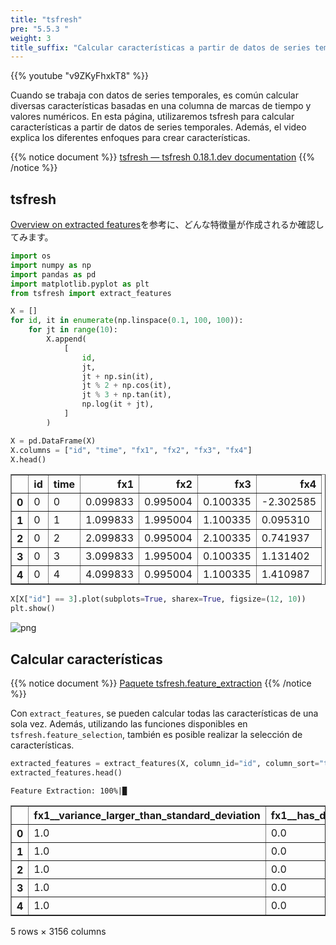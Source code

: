 ```yaml
---
title: "tsfresh"
pre: "5.5.3 "
weight: 3
title_suffix: "Calcular características a partir de datos de series temporales"
---
```


{{% youtube "v9ZKyFhxkT8" %}}

<div class="pagetop-box">
    <p>Cuando se trabaja con datos de series temporales, es común calcular diversas características basadas en una columna de marcas de tiempo y valores numéricos. En esta página, utilizaremos tsfresh para calcular características a partir de datos de series temporales. Además, el video explica los diferentes enfoques para crear características.</p>
</div>


{{% notice document %}}
[tsfresh — tsfresh 0.18.1.dev documentation](https://tsfresh.readthedocs.io/en/latest/)
{{% /notice %}}

## tsfresh
[Overview on extracted features](https://tsfresh.readthedocs.io/en/latest/text/list_of_features.html)を参考に、どんな特徴量が作成されるか確認してみます。


```python
import os
import numpy as np
import pandas as pd
import matplotlib.pyplot as plt
from tsfresh import extract_features

X = []
for id, it in enumerate(np.linspace(0.1, 100, 100)):
    for jt in range(10):
        X.append(
            [
                id,
                jt,
                jt + np.sin(it),
                jt % 2 + np.cos(it),
                jt % 3 + np.tan(it),
                np.log(it + jt),
            ]
        )

X = pd.DataFrame(X)
X.columns = ["id", "time", "fx1", "fx2", "fx3", "fx4"]
X.head()
```




<div>
<style scoped>
    .dataframe tbody tr th:only-of-type {
        vertical-align: middle;
    }

    .dataframe tbody tr th {
        vertical-align: top;
    }

    .dataframe thead th {
        text-align: right;
    }
</style>
<table border="1" class="dataframe">
  <thead>
    <tr style="text-align: right;">
      <th></th>
      <th>id</th>
      <th>time</th>
      <th>fx1</th>
      <th>fx2</th>
      <th>fx3</th>
      <th>fx4</th>
    </tr>
  </thead>
  <tbody>
    <tr>
      <th>0</th>
      <td>0</td>
      <td>0</td>
      <td>0.099833</td>
      <td>0.995004</td>
      <td>0.100335</td>
      <td>-2.302585</td>
    </tr>
    <tr>
      <th>1</th>
      <td>0</td>
      <td>1</td>
      <td>1.099833</td>
      <td>1.995004</td>
      <td>1.100335</td>
      <td>0.095310</td>
    </tr>
    <tr>
      <th>2</th>
      <td>0</td>
      <td>2</td>
      <td>2.099833</td>
      <td>0.995004</td>
      <td>2.100335</td>
      <td>0.741937</td>
    </tr>
    <tr>
      <th>3</th>
      <td>0</td>
      <td>3</td>
      <td>3.099833</td>
      <td>1.995004</td>
      <td>0.100335</td>
      <td>1.131402</td>
    </tr>
    <tr>
      <th>4</th>
      <td>0</td>
      <td>4</td>
      <td>4.099833</td>
      <td>0.995004</td>
      <td>1.100335</td>
      <td>1.410987</td>
    </tr>
  </tbody>
</table>
</div>




```python
X[X["id"] == 3].plot(subplots=True, sharex=True, figsize=(12, 10))
plt.show()
```


    
![png](/images/timeseries/shape/004-ts-extract-features_files/004-ts-extract-features_2_0.png)
    

## Calcular características

{{% notice document %}}
[Paquete tsfresh.feature_extraction](https://tsfresh.readthedocs.io/en/latest/api/tsfresh.feature_extraction.html)
{{% /notice %}}

Con `extract_features`, se pueden calcular todas las características de una sola vez. Además, utilizando las funciones disponibles en `tsfresh.feature_selection`, también es posible realizar la selección de características.


```python
extracted_features = extract_features(X, column_id="id", column_sort="time")
extracted_features.head()
```

    Feature Extraction: 100%|█
    




<div>
<style scoped>
    .dataframe tbody tr th:only-of-type {
        vertical-align: middle;
    }

    .dataframe tbody tr th {
        vertical-align: top;
    }

    .dataframe thead th {
        text-align: right;
    }
</style>
<table border="1" class="dataframe">
  <thead>
    <tr style="text-align: right;">
      <th></th>
      <th>fx1__variance_larger_than_standard_deviation</th>
      <th>fx1__has_duplicate_max</th>
      <th>fx1__has_duplicate_min</th>
      <th>fx1__has_duplicate</th>
      <th>fx1__sum_values</th>
      <th>fx1__abs_energy</th>
      <th>fx1__mean_abs_change</th>
      <th>fx1__mean_change</th>
      <th>fx1__mean_second_derivative_central</th>
      <th>fx1__median</th>
      <th>...</th>
      <th>fx4__permutation_entropy__dimension_6__tau_1</th>
      <th>fx4__permutation_entropy__dimension_7__tau_1</th>
      <th>fx4__query_similarity_count__query_None__threshold_0.0</th>
      <th>fx4__matrix_profile__feature_"min"__threshold_0.98</th>
      <th>fx4__matrix_profile__feature_"max"__threshold_0.98</th>
      <th>fx4__matrix_profile__feature_"mean"__threshold_0.98</th>
      <th>fx4__matrix_profile__feature_"median"__threshold_0.98</th>
      <th>fx4__matrix_profile__feature_"25"__threshold_0.98</th>
      <th>fx4__matrix_profile__feature_"75"__threshold_0.98</th>
      <th>fx4__mean_n_absolute_max__number_of_maxima_7</th>
    </tr>
  </thead>
  <tbody>
    <tr>
      <th>0</th>
      <td>1.0</td>
      <td>0.0</td>
      <td>0.0</td>
      <td>0.0</td>
      <td>45.998334</td>
      <td>294.084675</td>
      <td>1.0</td>
      <td>1.0</td>
      <td>-3.469447e-18</td>
      <td>4.599833</td>
      <td>...</td>
      <td>-0.0</td>
      <td>-0.0</td>
      <td>NaN</td>
      <td>NaN</td>
      <td>NaN</td>
      <td>NaN</td>
      <td>NaN</td>
      <td>NaN</td>
      <td>NaN</td>
      <td>1.915905</td>
    </tr>
    <tr>
      <th>1</th>
      <td>1.0</td>
      <td>0.0</td>
      <td>0.0</td>
      <td>0.0</td>
      <td>53.952941</td>
      <td>373.591982</td>
      <td>1.0</td>
      <td>1.0</td>
      <td>-6.938894e-18</td>
      <td>5.395294</td>
      <td>...</td>
      <td>-0.0</td>
      <td>-0.0</td>
      <td>NaN</td>
      <td>NaN</td>
      <td>NaN</td>
      <td>NaN</td>
      <td>NaN</td>
      <td>NaN</td>
      <td>NaN</td>
      <td>1.918724</td>
    </tr>
    <tr>
      <th>2</th>
      <td>1.0</td>
      <td>0.0</td>
      <td>0.0</td>
      <td>0.0</td>
      <td>53.538882</td>
      <td>369.141186</td>
      <td>1.0</td>
      <td>1.0</td>
      <td>0.000000e+00</td>
      <td>5.353888</td>
      <td>...</td>
      <td>-0.0</td>
      <td>-0.0</td>
      <td>NaN</td>
      <td>NaN</td>
      <td>NaN</td>
      <td>NaN</td>
      <td>NaN</td>
      <td>NaN</td>
      <td>NaN</td>
      <td>2.062001</td>
    </tr>
    <tr>
      <th>3</th>
      <td>1.0</td>
      <td>0.0</td>
      <td>0.0</td>
      <td>0.0</td>
      <td>45.143194</td>
      <td>286.290800</td>
      <td>1.0</td>
      <td>1.0</td>
      <td>-8.673617e-19</td>
      <td>4.514319</td>
      <td>...</td>
      <td>-0.0</td>
      <td>-0.0</td>
      <td>NaN</td>
      <td>NaN</td>
      <td>NaN</td>
      <td>NaN</td>
      <td>NaN</td>
      <td>NaN</td>
      <td>NaN</td>
      <td>2.186180</td>
    </tr>
    <tr>
      <th>4</th>
      <td>1.0</td>
      <td>0.0</td>
      <td>0.0</td>
      <td>0.0</td>
      <td>36.613658</td>
      <td>216.555992</td>
      <td>1.0</td>
      <td>1.0</td>
      <td>0.000000e+00</td>
      <td>3.661366</td>
      <td>...</td>
      <td>-0.0</td>
      <td>-0.0</td>
      <td>NaN</td>
      <td>NaN</td>
      <td>NaN</td>
      <td>NaN</td>
      <td>NaN</td>
      <td>NaN</td>
      <td>NaN</td>
      <td>2.295964</td>
    </tr>
  </tbody>
</table>
<p>5 rows × 3156 columns</p>
</div>


